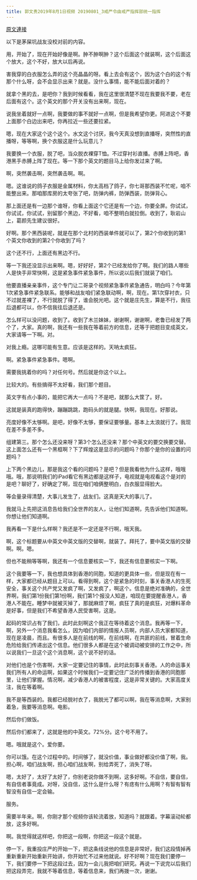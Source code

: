 ```yaml
---
title: 郭文贵2019年8月1日视频 20190801_3戒严令由戒严指挥部统一指挥
---
```


[原文連接](https://gnews.org/ThreadView/53478883)

以下是茅屎坑战友没校对前的内容。

  用，开始了，现在开始好像是啊。肿不肿啊肿？这个后面这个就装啊，这个后面这个放大，这个不好，放大以后再说。

  害我穿的白衣服怎么弄的这个亮晶晶的呀。看上去会有这个，因为这个白的这个有那个什么呀，会不会显示出来？就是。没什么事情，能不能后面对着的？

  就拿个黑的去，是吧你？我到时候看看，我在这里很清楚不现在我要我不要，老在后面有这个。这个英文的那个开关没有出来啊，现在。

  说我坐着就好一点啊，我要做的事不就好一点啊，但是我希望你更。阿进这个不要上面那个白边出来吧，你再拉近一些还要拉紧。

  

  嗯，现在大家这个这个这个。水文这个讨厌，我今天真没想到直播呀，突然性的直播呀，等等啊，换个衣服这是什么玩意儿？

  我要换一个衣服，脱了吧，当众脱衣裸穿T恤。不过穿衬衫直播。赤膊上阵吧，香港黑手赤膊上阵了现在。等一下那个英文的题目马上给你发过来了啊。

  啊，突然袭击啊，突然袭击啊。啊。

  嗯。这谁说的鸽子衣服是金属材料，你太高档了鸽子，你七哥那西装不忙呢，咱不能整出来。那咱那库房的太夸张了吧，防弹内裤，防弹西装，防弹背心。

  那上面还是有一边那个谁呀，你看上面这个它还是有一个边，你要全屏。你试试，你试试，你试试，别留那个黑边，不好看，咱不整明白就拉倒。收到了，耿岩山上，葛颜先生建议很好。

  好啊。那个黑西装呢，就是在那个北村的西装单件就可以了，第2个你收到的第1个英文你收到的第2个你收到了吗？

  这个还不行，上面还有黑边不行。

  等一下我还没显示出来啊。嗯，好好好，第2个已经发给你了啊。我们的路人哪些人是快手非常快啊，这是紧急事件紧急事件，所以说以后我们就装了咱们。

  他要直播亲亲事件，这个专门让二哥录个视频紧急事件紧急通告，明白吗？今年第1次紧急事件紧急联系。能够和战友咱们紧急联动啊，啊，现在。第1次穿衬衣，只不过就差裸了，不行就脱了得了，谁会脱光吧。这个就是庄先生，算是不行，我往后退都可以，你不信我往后退还是。

  怎么样可以没问题，收到了。收到了木兰妹妹，谢谢啊，谢谢啊，老鲁已经发了两个了，大家。真的啊，我还有一些我在等着前方的信息，还等于把题目变成英文，大家请等一下啊。对。

  对我上瘾。这哪可能有生意。应该是这样的。天呐太疯狂。

  啊。紧急事件紧急事件。嗯啊。

  需要我挑着你的吗？对任何号。然后就是你这个以上。

  比较大的。有些搞得不太好看，我们那个题目。

  英文字有点小事的，能把它再大一点吗？不是吧，就那么大筐了。好。

  这就是装真的跑得快，蹦蹦跳跳，跑码头的就是腿。快啊，我现在。好那说。

  亮度好像不太够啊。是吧，好像不太够，要保证要够量。基本上太浪就行了。我现在差不多差不多。

  组建第三。那个怎么还没来呀？第3个怎么还没来？那个中英文的要交换要交替。这上面怎么还有一个黑框啊？下了辉煌这是显示的问题吗？你那个是你的设置的问题吗？

  上下两个黑边儿，那是我这个看的问题吗？是吧？但是我看他为什么这样，哦哦哦。哦，那说明我们的iPad看它有黑边都是这样子，电视就是电视看这个是对的是吧？聊好了，好确定了啊，现在咱们咱俩整明白，白衣服显得脸大。

  等会量录得清楚，大事儿发生了，战友们。这真是天大的事儿了。

  我就马上先把这消息告给我们全世界的友人，让他们知道啊，先告诉他们知道啊。你想让他们知道啊。

  

  我再看一下是什么样啊？我还是不一定还是不行啊，哦天我。

  啊，这个标题要从中英文中英文版的交替啊，就装了。拜托了，要中英文版的交替啊。啊。嗯。

  但也不能稍等等啊，我还有一个信息要核实一下，我还有信息要核实一下啊。

  这个我要等一下，我也想具体到香港的同胞，知道的更具体一些，但是现在有一样，大家都已经从题目上可以。看得到啊，这个是紧急的时刻，事关香港人的生死安全，事关这个共产党又发疯了啊，又发疯了，啊这个。信息是绝对准确的，全世界啊，我们第1份我们第1份啊，我们第1个报没人知道，咱现在要提醒香港人，香港人不能在。睡梦中就被灭掉了，那就麻烦了啊，疯狂了真的是疯狂，对爆料革命是好事，但是我们不希望香港人民受害啊，这是。

  起码的常识占有了我们，此时此刻啊这个我正在等待着这个消息。我再等一下，啊，另外一个消息我看怎么，因为咱们内部的情报人员啊，内部人员大家都知道，现在是凌晨，而且。有很多人是在前线的啊，在前线啊，在共匪的前线，冒着生命危险给我们传递出这个信息。他们很多人都是在这个被调动被安排的工作之中，所以说我们一旦这个这个消息啊，这个说不好的话。

  对他们也是个伤害啊，大家一定要记住的事情，此时此刻事关香港。人的命运事关我们所有人的命运啊，如果这个时候我们一定要记住广泛的传播到香港的同胞那里，让他们掌握。情况啊，减少香港人的被害程度，这是非常关键的。大家高度关注，我在等着啊。

  我不是等西装的。我都已经脱衬衣了，我脱光了都可以啊，我在等消息啊，大家别着急，我要等消息啊。电影。

  

  

  

  然后你们做饭。

  然后你们都来了，这就是他的中英文。72%分。这个号不用了。

  嗯。哦就是这个。爱你要。

  你可以饿。在这个过程中的。时间够了，就没价值，事业做好都没价值了啊，我。担心啊，咱们战友啊，担心咱们战友啊，别给弄死了，消失了呀。

  

  

  

  

  嗯，太好了，太好了太好了，你别老说你做不到啊，这多好啊。不自信，要自信，有自信者事竟成。对呀，没自信，这什么是什么呀？有痣有什么用啊？有智有智有智没有自信一定会输。

  服务。

  

  需要半年来。啊，你刚才那个视频你该轮流着放，知道吗？就跟着。字幕滚动轮都放，这多好啊。

  

  

  

  啊。我觉得就这样吧，你把这一段啊，你把这一段这个就是。

  停一下，我重投庄严的开始一下，把这条线说他的信息是非常好，我们这段情掉再重新重新开始重新开始讲，你开始忙不过来他就说。好不好啊？现在我们要停一下，我们要停一下把这段过去，因为一会儿我把咱们研究。再说一下说完以后我们把这段弄完，我就不等着信息，等着信息来，我们再拨一次，谢谢。
